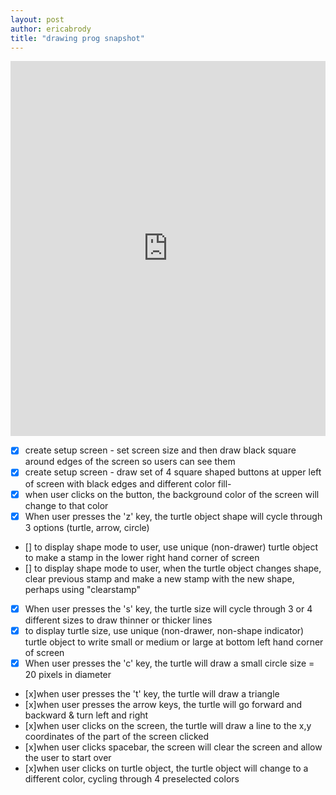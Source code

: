 ```yaml
---
layout: post
author: ericabrody
title: "drawing prog snapshot"
---
```


<iframe src="https://trinket.io/embed/python/3197a3948f" width="100%" height="600" frameborder="0" marginwidth="0" marginheight="0" allowfullscreen></iframe>

 - [x] create setup screen - set screen size and then draw black square around edges of the screen so users can see them
 - [x] create setup screen - draw set of 4 square shaped buttons at upper left of screen with black edges and different color fill- 
 - [x] when user clicks on the button, the background color of the screen will change to that color
 - [x] When user presses the 'z' key, the turtle object shape will cycle through 3 options (turtle, arrow, circle)
 - [] to display shape mode to user, use unique (non-drawer) turtle object to make a stamp in the lower right hand corner of screen
 - [] to display shape mode to user, when the turtle object changes shape, clear previous stamp and make a new stamp with the new shape, perhaps using "clearstamp"
 - [x] When user presses the 's' key, the turtle size will cycle through 3 or 4 different sizes to draw thinner or thicker lines
 - [x] to display turtle size, use unique (non-drawer, non-shape indicator) turtle object to write small or medium or large at bottom left hand corner of screen
 - [x] When user presses the 'c' key, the turtle will draw a small circle size = 20 pixels in diameter
 - [x]when user presses the 't' key, the turtle will draw a triangle
 - [x]when user presses the arrow keys, the turtle will go forward and backward & turn left and right
 - [x]when user clicks on the screen, the turtle will draw a line to the x,y coordinates of the part of the screen clicked
 - [x]when user clicks spacebar, the screen will clear the screen and allow the user to start over
 - [x]when user clicks on turtle object, the turtle object will change to a different color, cycling through 4 preselected colors

